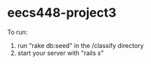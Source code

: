 # eecs448-project3

To run:

1) run "rake db:seed" in the /classify directory </br>
2) start your server with "rails s"

